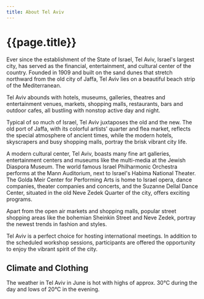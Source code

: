 ```yaml
---
title: About Tel Aviv
---
```


# {{page.title}}


Ever since the establishment of the State of Israel, Tel Aviv, Israel's largest city, has served as the financial, entertainment, and cultural center of the country.  Founded in 1909 and built on the sand dunes that stretch northward from the old city of Jaffa, Tel Aviv lies on a beautiful beach strip of the Mediterranean.


Tel Aviv abounds with hotels, museums, galleries, theatres and entertainment venues, markets, shopping malls, restaurants, bars and outdoor cafes, all bustling with nonstop active day and night.


Typical of so much of Israel, Tel Aviv juxtaposes the old and the new. The old port of Jaffa, with its colorful artists' quarter and flea market, reflects the special atmosphere of ancient times, while the modern hotels, skyscrapers and busy shopping malls, portray the brisk vibrant city life.


A modern cultural center, Tel Aviv, boasts many fine art galleries, entertainment centers and museums like the multi-media at the Jewish Diaspora Museum. The world famous Israel Philharmonic Orchestra performs at the Mann Auditorium, next to Israel's Habima National Theater. The Golda Meir Center for Performing Arts is home to Israel opera, dance companies, theater companies and concerts, and the Suzanne Dellal Dance Center, situated in the old Neve Zedek Quarter of the city, offers exciting programs.


Apart from the open air markets and shopping malls, popular street shopping areas like the bohemian Sheinkin Street and Neve Zedek, portray the newest trends in fashion and styles.


Tel Aviv is a perfect choice for hosting international meetings. In addition to the scheduled workshop sessions, participants are offered the opportunity to enjoy the vibrant spirit of the city.


## Climate and Clothing


The weather in Tel Aviv in June is hot with highs of approx. 30°C during the day and lows of 20°C
in the evening.

